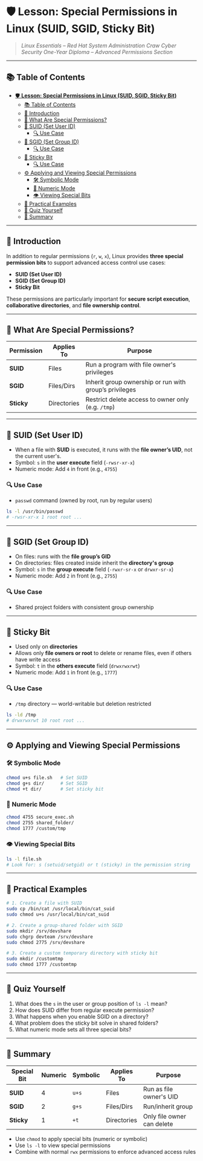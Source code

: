 # 🛡️ **Lesson: Special Permissions in Linux (SUID, SGID, Sticky Bit)**

> *Linux Essentials – Red Hat System Administration*
> *Craw Cyber Security One-Year Diploma – Advanced Permissions Section*

---

## 📚 Table of Contents

- [🛡️ **Lesson: Special Permissions in Linux (SUID, SGID, Sticky Bit)**](#️-lesson-special-permissions-in-linux-suid-sgid-sticky-bit)
  - [📚 Table of Contents](#-table-of-contents)
  - [🎯 Introduction](#-introduction)
  - [🔐 What Are Special Permissions?](#-what-are-special-permissions)
  - [🔑 SUID (Set User ID)](#-suid-set-user-id)
    - [🔍 Use Case](#-use-case)
  - [👥 SGID (Set Group ID)](#-sgid-set-group-id)
    - [🔍 Use Case](#-use-case-1)
  - [📌 Sticky Bit](#-sticky-bit)
    - [🔍 Use Case](#-use-case-2)
  - [⚙️ Applying and Viewing Special Permissions](#️-applying-and-viewing-special-permissions)
    - [🛠️ Symbolic Mode](#️-symbolic-mode)
    - [🔢 Numeric Mode](#-numeric-mode)
    - [👁️ Viewing Special Bits](#️-viewing-special-bits)
  - [🧪 Practical Examples](#-practical-examples)
  - [🧠 Quiz Yourself](#-quiz-yourself)
  - [📎 Summary](#-summary)

---

## 🎯 Introduction

In addition to regular permissions (`r`, `w`, `x`), Linux provides **three special permission bits** to support advanced access control use cases:

- **SUID (Set User ID)**
- **SGID (Set Group ID)**
- **Sticky Bit**

These permissions are particularly important for **secure script execution**, **collaborative directories**, and **file ownership control**.

---

## 🔐 What Are Special Permissions?

| Permission | Applies To  | Purpose                                                |
| ---------- | ----------- | ------------------------------------------------------ |
| **SUID**   | Files       | Run a program with file owner's privileges             |
| **SGID**   | Files/Dirs  | Inherit group ownership or run with group’s privileges |
| **Sticky** | Directories | Restrict delete access to owner only (e.g. `/tmp`)     |

---

## 🔑 SUID (Set User ID)

- When a file with **SUID** is executed, it runs with the **file owner’s UID**, not the current user's.
- Symbol: `s` in the **user execute** field (`-rwsr-xr-x`)
- Numeric mode: Add `4` in front (e.g., `4755`)

### 🔍 Use Case

- `passwd` command (owned by root, run by regular users)

```bash
ls -l /usr/bin/passwd
# -rwsr-xr-x 1 root root ...
```

---

## 👥 SGID (Set Group ID)

- On files: runs with the **file group’s GID**
- On directories: files created inside inherit the **directory's group**
- Symbol: `s` in the **group execute** field (`-rwxr-sr-x` or `drwxr-sr-x`)
- Numeric mode: Add `2` in front (e.g., `2755`)

### 🔍 Use Case

- Shared project folders with consistent group ownership

---

## 📌 Sticky Bit

- Used only on **directories**
- Allows only **file owners or root** to delete or rename files, even if others have write access
- Symbol: `t` in the **others execute** field (`drwxrwxrwt`)
- Numeric mode: Add `1` in front (e.g., `1777`)

### 🔍 Use Case

- `/tmp` directory — world-writable but deletion restricted

```bash
ls -ld /tmp
# drwxrwxrwt 10 root root ...
```

---

## ⚙️ Applying and Viewing Special Permissions

### 🛠️ Symbolic Mode

```bash
chmod u+s file.sh   # Set SUID
chmod g+s dir/      # Set SGID
chmod +t dir/       # Set sticky bit
```

### 🔢 Numeric Mode

```bash
chmod 4755 secure_exec.sh
chmod 2755 shared_folder/
chmod 1777 /custom/tmp
```

### 👁️ Viewing Special Bits

```bash
ls -l file.sh
# Look for: s (setuid/setgid) or t (sticky) in the permission string
```

---

## 🧪 Practical Examples

```bash
# 1. Create a file with SUID
sudo cp /bin/cat /usr/local/bin/cat_suid
sudo chmod u+s /usr/local/bin/cat_suid

# 2. Create a group-shared folder with SGID
sudo mkdir /srv/devshare
sudo chgrp devteam /srv/devshare
sudo chmod 2775 /srv/devshare

# 3. Create a custom temporary directory with sticky bit
sudo mkdir /customtmp
sudo chmod 1777 /customtmp
```

---

## 🧠 Quiz Yourself

1. What does the `s` in the user or group position of `ls -l` mean?
2. How does SUID differ from regular execute permission?
3. What happens when you enable SGID on a directory?
4. What problem does the sticky bit solve in shared folders?
5. What numeric mode sets all three special bits?

---

## 📎 Summary

| Special Bit | Numeric | Symbolic | Applies To  | Purpose                    |
| ----------- | ------- | -------- | ----------- | -------------------------- |
| **SUID**    | 4       | `u+s`    | Files       | Run as file owner's UID    |
| **SGID**    | 2       | `g+s`    | Files/Dirs  | Run/inherit group          |
| **Sticky**  | 1       | `+t`     | Directories | Only file owner can delete |

- Use `chmod` to apply special bits (numeric or symbolic)
- Use `ls -l` to view special permissions
- Combine with normal `rwx` permissions to enforce advanced access rules
